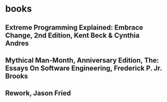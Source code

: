 # books

## Extreme Programming Explained: Embrace Change, 2nd Edition, Kent Beck & Cynthia Andres

## Mythical Man-Month, Anniversary Edition, The: Essays On Software Engineering, Frederick P. Jr. Brooks

## Rework, Jason Fried

